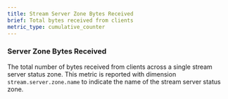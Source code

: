 ```yaml
---
title: Stream Server Zone Bytes Received
brief: Total bytes received from clients
metric_type: cumulative_counter
---
```

### Server Zone Bytes Received
The total number of bytes received from clients across a single stream server status zone.
 This metric is reported with dimension `stream.server.zone.name` to indicate the name of the stream server status zone.

